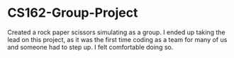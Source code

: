 # CS162-Group-Project

Created a rock paper scissors simulating as a group. I ended up taking the lead on this project, as it was the first time coding as a team for many of us and someone had to step up. I felt comfortable doing so.
